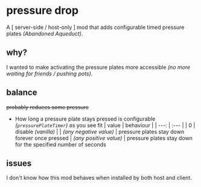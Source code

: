 # pressure drop

A [ server-side / host-only ] mod that adds configurable timed pressure plates *(Abandoned Aqueduct)*.

## why?

I wanted to make activating the pressure plates more accessible *(no more waiting for friends / pushing pots)*.

## balance

~~probably reduces some pressure~~

- How long a pressure plate stays pressed is configurable *(`pressurePlateTimer`)* as you see fit
    | value | behaviour |
    |  ---: | :---      |
    |     0 | disable *(vanilla)* |
    | *(any negative value)* | pressure plates stay down forever once pressed
    | *(any positive value)* | pressure plates stay down for the specified number of seconds

## issues

I don't know how this mod behaves when installed by both host and client.

